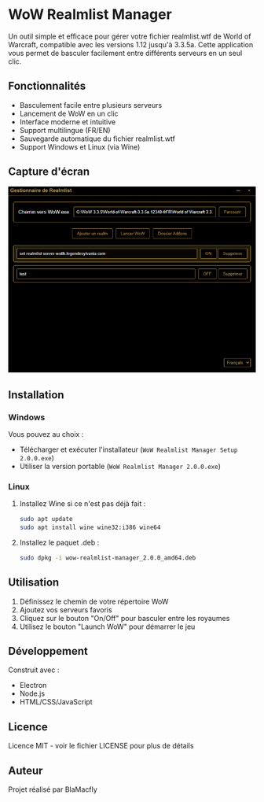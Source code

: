 # WoW Realmlist Manager

Un outil simple et efficace pour gérer votre fichier realmlist.wtf de World of Warcraft, compatible avec les versions 1.12 jusqu'à 3.3.5a. Cette application vous permet de basculer facilement entre différents serveurs en un seul clic.

## Fonctionnalités

- Basculement facile entre plusieurs serveurs
- Lancement de WoW en un clic
- Interface moderne et intuitive
- Support multilingue (FR/EN)
- Sauvegarde automatique du fichier realmlist.wtf
- Support Windows et Linux (via Wine)

## Capture d'écran

<img src="assets/screenshot.png" alt="Interface du gestionnaire de realmlist" width="600"/>

## Installation

### Windows
Vous pouvez au choix :
- Télécharger et exécuter l'installateur (`WoW Realmlist Manager Setup 2.0.0.exe`)
- Utiliser la version portable (`WoW Realmlist Manager 2.0.0.exe`)

### Linux
1. Installez Wine si ce n'est pas déjà fait :
   ```bash
   sudo apt update
   sudo apt install wine wine32:i386 wine64
   ```

2. Installez le paquet .deb :
   ```bash
   sudo dpkg -i wow-realmlist-manager_2.0.0_amd64.deb
   ```

## Utilisation

1. Définissez le chemin de votre répertoire WoW
2. Ajoutez vos serveurs favoris
3. Cliquez sur le bouton "On/Off" pour basculer entre les royaumes
4. Utilisez le bouton "Launch WoW" pour démarrer le jeu

## Développement

Construit avec :
- Electron
- Node.js
- HTML/CSS/JavaScript

## Licence

Licence MIT - voir le fichier LICENSE pour plus de détails

## Auteur

Projet réalisé par BlaMacfly
